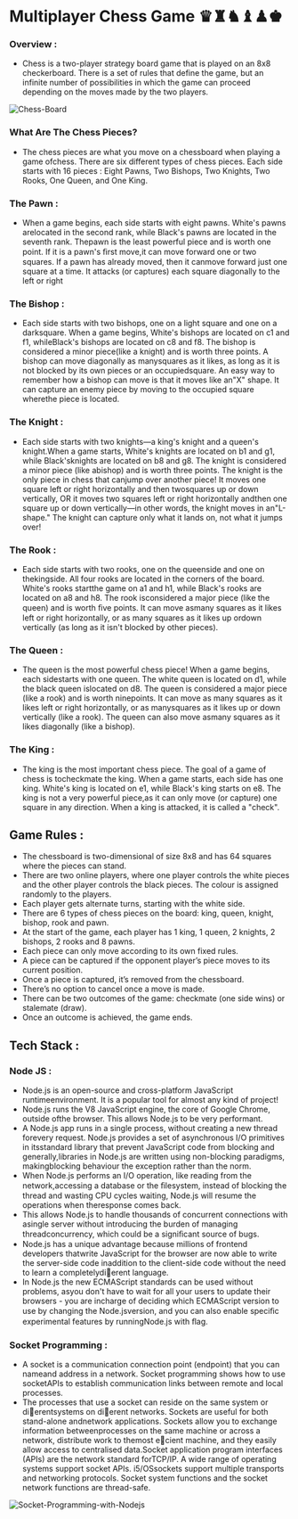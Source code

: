 # Multiplayer Chess Game ♛♜♞♝♟♚
### Overview :
- Chess is a two-player strategy board game that is played on an 8x8 checkerboard. There is a
set of rules that define the game, but an infinite number of possibilities in which the game
can proceed depending on the moves made by the two players.


![Chess-Board](https://user-images.githubusercontent.com/100460439/201519765-b6552291-f411-4af1-8776-5c5f22567699.png)

### What Are The Chess Pieces?
- The chess pieces are what you move on a chessboard when playing a game ofchess. There are six different types of chess pieces. Each side starts with 16 pieces : Eight Pawns, Two Bishops, Two Knights, Two Rooks, One Queen, and One King.

### The Pawn :
- When a game begins, each side starts with eight pawns. White's pawns arelocated in the second rank, while Black's pawns are located in the seventh rank. Thepawn is the least powerful piece and is worth one point. If it is a pawn's ﬁrst move,it can move forward one or two squares. If a pawn has already moved, then it canmove forward just one square at a time. It attacks (or captures) each square diagonally to the left or right
### The Bishop : 
- Each side starts with two bishops, one on a light square and one on a darksquare. When a game begins, White's bishops are located on c1 and f1, whileBlack's bishops are located on c8 and f8. The bishop is considered a minor piece(like a knight) and is worth three points. A bishop can move diagonally as manysquares as it likes, as long as it is not blocked by its own pieces or an occupiedsquare. An easy way to remember how a bishop can move is that it moves like an"X" shape. It can capture an enemy piece by moving to the occupied square wherethe piece is located.
### The Knight :
- Each side starts with two knights—a king's knight and a queen's knight.When a game starts, White's knights are located on b1 and g1, while Black'sknights are located on b8 and g8. The knight is considered a minor piece (like abishop) and is worth three points. The knight is the only piece in chess that canjump over another piece! It moves one square left or right horizontally and then twosquares up or down vertically, OR it moves two squares left or right horizontally andthen one square up or down vertically—in other words, the knight moves in an"L-shape." The knight can capture only what it lands on, not what it jumps over!
### The Rook :
- Each side starts with two rooks, one on the queenside and one on thekingside. All four rooks are located in the corners of the board. White's rooks startthe game on a1 and h1, while Black's rooks are located on a8 and h8. The rook isconsidered a major piece (like the queen) and is worth ﬁve points. It can move asmany squares as it likes left or right horizontally, or as many squares as it likes up ordown vertically (as long as it isn't blocked by other pieces).
### The Queen :
- The queen is the most powerful chess piece! When a game begins, each sidestarts with one queen. The white queen is located on d1, while the black queen islocated on d8. The queen is considered a major piece (like a rook) and is worth ninepoints. It can move as many squares as it likes left or right horizontally, or as manysquares as it likes up or down vertically (like a rook). The queen can also move asmany squares as it likes diagonally (like a bishop).
### The King :
- The king is the most important chess piece. The goal of a game of chess is tocheckmate the king. When a game starts, each side has one king. White's king is located on e1, while Black's king starts on e8. The king is not a very powerful piece,as it can only move (or capture) one square in any direction. When a king is attacked, it is called a "check".

## Game Rules :
- The chessboard is two-dimensional of size 8x8 and has 64 squares where the pieces
can stand.
- There are two online players, where one player controls the white pieces and the
other player controls the black pieces. The colour is assigned randomly to the
players.
- Each player gets alternate turns, starting with the white side.
- There are 6 types of chess pieces on the board: king, queen, knight, bishop, rook and
pawn.
- At the start of the game, each player has 1 king, 1 queen, 2 knights, 2 bishops, 2
rooks and 8 pawns.
- Each piece can only move according to its own fixed rules.
- A piece can be captured if the opponent player’s piece moves to its current position.
- Once a piece is captured, it’s removed from the chessboard.
- There’s no option to cancel once a move is made.
- There can be two outcomes of the game: checkmate (one side wins) or stalemate
(draw).
- Once an outcome is achieved, the game ends.

## Tech Stack :

### Node JS :
- Node.js is an open-source and cross-platform JavaScript runtimeenvironment. It is a popular tool for almost any kind of project!
- Node.js runs the V8 JavaScript engine, the core of Google Chrome, outside ofthe browser. This allows Node.js to be very performant.
- A Node.js app runs in a single process, without creating a new thread forevery request. Node.js provides a set of asynchronous I/O primitives in itsstandard library that prevent JavaScript code from blocking and generally,libraries in Node.js are written using non-blocking paradigms, makingblocking behaviour the exception rather than the norm.
- When Node.js performs an I/O operation, like reading from the network,accessing a database or the ﬁlesystem, instead of blocking the thread and wasting CPU cycles waiting, Node.js will resume the operations when theresponse comes back.
- This allows Node.js to handle thousands of concurrent connections with asingle server without introducing the burden of managing threadconcurrency, which could be a signiﬁcant source of bugs.
- Node.js has a unique advantage because millions of frontend developers thatwrite JavaScript for the browser are now able to write the server-side code inaddition to the client-side code without the need to learn a completelydierent language.
- In Node.js the new ECMAScript standards can be used without problems, asyou don't have to wait for all your users to update their browsers - you are incharge of deciding which ECMAScript version to use by changing the Node.jsversion, and you can also enable speciﬁc experimental features by runningNode.js with ﬂag.

### Socket Programming :
- A socket is a communication connection point (endpoint) that you can nameand address in a network. Socket programming shows how to use socketAPIs to establish communication links between remote and local processes.
- The processes that use a socket can reside on the same system or dierentsystems on dierent networks. Sockets are useful for both stand-alone andnetwork applications. Sockets allow you to exchange information betweenprocesses on the same machine or across a network, distribute work to themost ecient machine, and they easily allow access to centralised data.Socket application program interfaces (APIs) are the network standard forTCP/IP. A wide range of operating systems support socket APIs. i5/OSsockets support multiple transports and networking protocols. Socket system functions and the socket network functions are thread-safe.



![Socket-Programming-with-Nodejs](https://user-images.githubusercontent.com/100460439/201520700-3bdf2963-1a4b-4bc0-8f0f-ab46736084d6.png)



